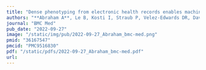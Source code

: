 ```yaml
---
title: "Dense phenotyping from electronic health records enables machine learning-based prediction of preterm birth"
authors: "**Abraham A**, Le B, Kosti I, Straub P, Velez-Edwards DR, Davis LK, Newton JM, Muglia LJ, Rokas A, Bejan CA, Sirota M, Capra JA."
journal: "BMC Med"
pub_date: "2022-09-27"
image: "/static/img/pub/2022-09-27_Abraham_bmc-med.png"
pmid: "36167547"
pmcid: "PMC9516830"
pdf: "/static/pdfs/2022-09-27_Abraham_bmc-med.pdf"
url: 
---
```

